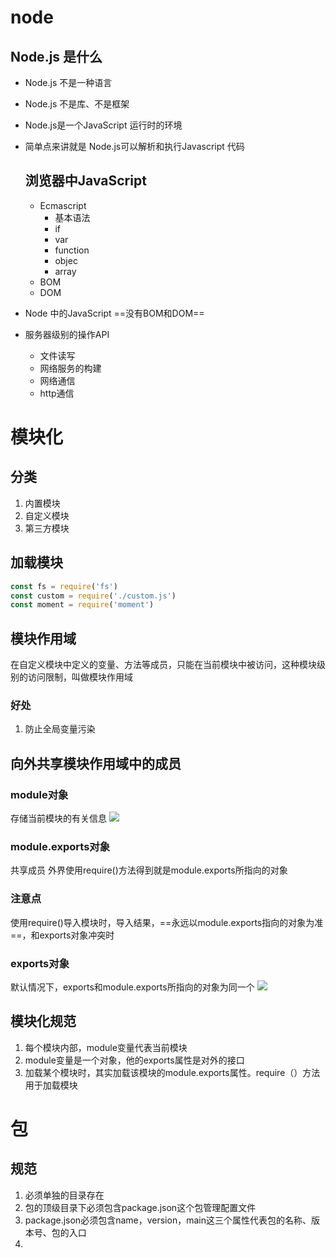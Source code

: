 # node

## Node.js 是什么

- Node.js 不是一种语言

- Node.js 不是库、不是框架

- Node.js是一个JavaScript 运行时的环境

- 简单点来讲就是 Node.js可以解析和执行Javascript 代码

  ## 浏览器中JavaScript

  - Ecmascript
    - 基本语法
    - if
    - var
    - function
    - objec
    - array
  - BOM
  - DOM

- Node 中的JavaScript ==没有BOM和DOM==

- 服务器级别的操作API

  - 文件读写
  - 网络服务的构建
  - 网络通信
  - http通信

# 模块化
## 分类
1. 内置模块
2. 自定义模块
3. 第三方模块
## 加载模块
```js
const fs = require('fs')
const custom = require('./custom.js')
const moment = require('moment')
```
## 模块作用域
在自定义模块中定义的变量、方法等成员，只能在当前模块中被访问，这种模块级别的访问限制，叫做模块作用域
### 好处
1. 防止全局变量污染
## 向外共享模块作用域中的成员
### module对象
存储当前模块的有关信息
![](https://raw.githubusercontent.com/chenruida/image/master/20220827212149.png)
### module.exports对象
共享成员
外界使用require()方法得到就是module.exports所指向的对象

### 注意点
使用require()导入模块时，导入结果，==永远以module.exports指向的对象为准==，和exports对象冲突时

### exports对象
默认情况下，exports和module.exports所指向的对象为同一个
![](https://raw.githubusercontent.com/chenruida/image/master/20220827213037.png)

## 模块化规范
1. 每个模块内部，module变量代表当前模块
2. module变量是一个对象，他的exports属性是对外的接口
3. 加载某个模块时，其实加载该模块的module.exports属性。require（）方法用于加载模块

# 包
## 规范
1. 必须单独的目录存在
2. 包的顶级目录下必须包含package.json这个包管理配置文件
3. package.json必须包含name，version，main这三个属性代表包的名称、版本号、包的入口
4. 
